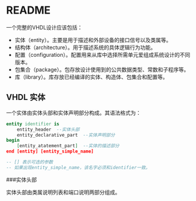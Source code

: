 <!-- README.md --- 
;; 
;; Description: 
;; Author: Hongyi Wu(吴鸿毅)
;; Email: wuhongyi@qq.com 
;; Created: 五 7月 28 16:36:00 2017 (+0800)
;; Last-Updated: 五 7月 28 22:47:10 2017 (+0800)
;;           By: Hongyi Wu(吴鸿毅)
;;     Update #: 4
;; URL: http://wuhongyi.cn -->

# README

一个完整的VHDL设计应该包括：
- 实体（entity）。主要是用于描述和外部设备的接口信号以及类属等。
- 结构体（architecture）。用于描述系统的具体逻辑行为功能。
- 配置（configuration）。配置用来从库中选择所需单元爱组成系统设计的不同版本。
- 包集合（package）。包存放设计使用到的公共数据类型、常数和子程序等。
- 库（library）。库存放已经编译的实体、构造体、包集合和配置等。


## VHDL 实体

一个实体由实体头部和实体声明部分构成。其语法格式为：

```vhdl
entity identifier is
	entity_header  --实体头部
	entity_declarative_part  --实体声明部分
begin
	[entity_atatement_part]  --实体的描述部分
end [entity] [entity_simple_name]

-- [] 表示可选的参数
-- 如果出现entity_simple_name，该名字必须和identifier一致。
```


###实体头部

实体头部由类属说明列表和端口说明两部分组成。








<!-- README.md ends here -->
